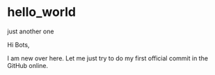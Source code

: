 # hello_world
just another one 

Hi Bots,

I am new over here. Let me just try to do my first official commit in the GitHub online.
